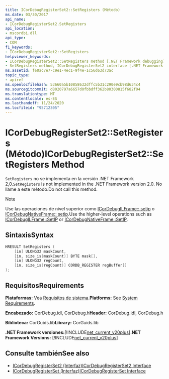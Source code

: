 ```yaml
---
title: ICorDebugRegisterSet2::SetRegisters (Método)
ms.date: 03/30/2017
api_name:
- ICorDebugRegisterSet2.SetRegisters
api_location:
- mscordbi.dll
api_type:
- COM
f1_keywords:
- ICorDebugRegisterSet2::SetRegisters
helpviewer_keywords:
- ICorDebugRegisterSet2::SetRegisters method [.NET Framework debugging]
- SetRegisters method, ICorDebugRegisterSet2 interface [.NET Framework debugging]
ms.assetid: fe0ac7e7-c9e1-4ec1-9f4e-1c56d63d73ac
topic_type:
- apiref
ms.openlocfilehash: 53660a5b10858632dffc5b31c290e9cb98d634c4
ms.sourcegitcommit: d8020797a6657d0fbbdff362b80300815f682f94
ms.translationtype: MT
ms.contentlocale: es-ES
ms.lasthandoff: 11/24/2020
ms.locfileid: "95712305"
---
```

# <a name="icordebugregisterset2setregisters-method"></a><span data-ttu-id="1eb44-102">ICorDebugRegisterSet2::SetRegisters (Método)</span><span class="sxs-lookup"><span data-stu-id="1eb44-102">ICorDebugRegisterSet2::SetRegisters Method</span></span>

<span data-ttu-id="1eb44-103">`SetRegisters` no se implementa en la versión .NET Framework 2,0.</span><span class="sxs-lookup"><span data-stu-id="1eb44-103">`SetRegisters` is not implemented in the .NET Framework version 2.0.</span></span> <span data-ttu-id="1eb44-104">No llame a este método.</span><span class="sxs-lookup"><span data-stu-id="1eb44-104">Do not call this method.</span></span>  
  
> [!NOTE]
> <span data-ttu-id="1eb44-105">Use las operaciones de nivel superior como [ICorDebugILFrame:: setip](icordebugilframe-setip-method.md) o [ICorDebugNativeFrame:: setip](icordebugnativeframe-setip-method.md).</span><span class="sxs-lookup"><span data-stu-id="1eb44-105">Use the higher-level operations such as [ICorDebugILFrame::SetIP](icordebugilframe-setip-method.md) or [ICorDebugNativeFrame::SetIP](icordebugnativeframe-setip-method.md).</span></span>  
  
## <a name="syntax"></a><span data-ttu-id="1eb44-106">Sintaxis</span><span class="sxs-lookup"><span data-stu-id="1eb44-106">Syntax</span></span>  
  
```cpp  
HRESULT SetRegisters (  
    [in] ULONG32 maskCount,  
    [in, size_is(maskCount)] BYTE mask[],  
    [in] ULONG32 regCount,  
    [in, size_is(regCount)] CORDB_REGISTER regBuffer[]  
);  
```  
  
## <a name="requirements"></a><span data-ttu-id="1eb44-107">Requisitos</span><span class="sxs-lookup"><span data-stu-id="1eb44-107">Requirements</span></span>  

 <span data-ttu-id="1eb44-108">**Plataformas:** Vea [Requisitos de sistema](../../get-started/system-requirements.md).</span><span class="sxs-lookup"><span data-stu-id="1eb44-108">**Platforms:** See [System Requirements](../../get-started/system-requirements.md).</span></span>  
  
 <span data-ttu-id="1eb44-109">**Encabezado:** CorDebug.idl, CorDebug.h</span><span class="sxs-lookup"><span data-stu-id="1eb44-109">**Header:** CorDebug.idl, CorDebug.h</span></span>  
  
 <span data-ttu-id="1eb44-110">**Biblioteca:** CorGuids.lib</span><span class="sxs-lookup"><span data-stu-id="1eb44-110">**Library:** CorGuids.lib</span></span>  
  
 <span data-ttu-id="1eb44-111">**.NET Framework versiones:**[!INCLUDE[net_current_v20plus](../../../../includes/net-current-v20plus-md.md)]</span><span class="sxs-lookup"><span data-stu-id="1eb44-111">**.NET Framework Versions:** [!INCLUDE[net_current_v20plus](../../../../includes/net-current-v20plus-md.md)]</span></span>  
  
## <a name="see-also"></a><span data-ttu-id="1eb44-112">Consulte también</span><span class="sxs-lookup"><span data-stu-id="1eb44-112">See also</span></span>

- [<span data-ttu-id="1eb44-113">ICorDebugRegisterSet2 (Interfaz)</span><span class="sxs-lookup"><span data-stu-id="1eb44-113">ICorDebugRegisterSet2 Interface</span></span>](icordebugregisterset2-interface.md)
- [<span data-ttu-id="1eb44-114">ICorDebugRegisterSet (Interfaz)</span><span class="sxs-lookup"><span data-stu-id="1eb44-114">ICorDebugRegisterSet Interface</span></span>](icordebugregisterset-interface.md)

